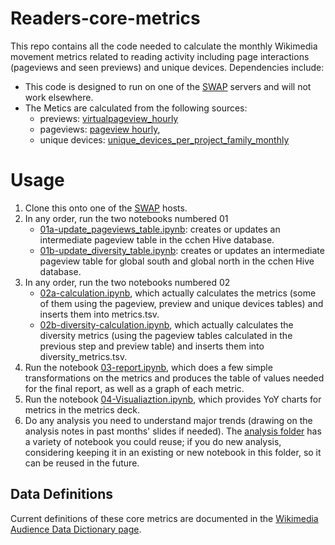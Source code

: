 # Readers-core-metrics

This repo contains all the code needed to calculate the monthly Wikimedia movement metrics related to reading activity including page interactions (pageviews and seen previews) and unique devices. Dependencies include:

* This code is designed to run on one of the [SWAP](https://wikitech.wikimedia.org/wiki/SWAP) servers and will not work elsewhere.
* The Metics are calculated from the following sources:  
  + previews: [virtualpageview_hourly](https://wikitech.wikimedia.org/wiki/Analytics/Data_Lake/Traffic/Virtualpageview_hourly)
  + pageviews: [pageview hourly](https://wikitech.wikimedia.org/wiki/Analytics/Data_Lake/Traffic/Pageview_hourly), 
  + unique devices:  [unique_devices_per_project_family_monthly](https://wikitech.wikimedia.org/wiki/Analytics/Data_Lake/Traffic/Unique_Devices)


# Usage
1. Clone this onto one of the [SWAP](https://wikitech.wikimedia.org/wiki/SWAP) hosts.
1. In any order, run the two notebooks numbered 01
    * [01a-update_pageviews_table.ipynb](01a-update_pageviews_table.ipynb): creates or updates an intermediate pageview table in the cchen Hive database.
    * [01b-update_diversity_table.ipynb](01b-update_diversity_table.ipynb): creates or updates an intermediate pageview table  for global south and global north in the cchen Hive database.
1. In any order, run the two notebooks numbered 02
    * [02a-calculation.ipynb](02a-calculation.ipynb), which actually calculates the metrics (some of them using the pageview, preview and unique devices tables) and inserts them into metrics.tsv.
    * [02b-diversity-calculation.ipynb](02b-diversity-calculation.ipynb), which actually calculates the diversity metrics (using the pageview tables calculated in the previous step and preview table) and inserts them into diversity_metrics.tsv.
1. Run the notebook [03-report.ipynb](03-report.ipynb), which does a few simple transformations on the metrics and produces the table of values needed for the final report, as well as a graph of each metric.
1. Run the notebook [04-Visualiaztion.ipynb](03-Visualzation.ipynb), which provides YoY charts for metrics in the metrics deck.
1. Do any analysis you need to understand major trends (drawing on the analysis notes in past months' slides if needed). The [analysis folder](analysis) has a variety of notebook you could reuse; if you do new analysis, considering keeping it in an existing or new notebook in this folder, so it can be reused in the future.


## Data Definitions

Current definitions of these core metrics are documented in the [Wikimedia Audience Data Dictionary page](https://www.mediawiki.org/wiki/Wikimedia_Product/Data_dictionary#Core_metrics).
